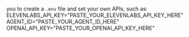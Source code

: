 you to create a `.env` file and set your own APIs, such as:
ELEVENLABS_API_KEY="PASTE_YOUR_ELEVENLABS_API_KEY_HERE"
AGENT_ID="PASTE_YOUR_AGENT_ID_HERE"
OPENAI_API_KEY="PASTE_YOUR_OPENAI_API_KEY_HERE"
